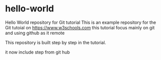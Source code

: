 # hello-world
Hello World repository for Git tutorial
This is an example repository for the Git tutoial on https://www.w3schools.com
this tutorial focus mainly on git and using github as it remote 

This repository is built step by step in the tutorial.

it now include step from git hub
